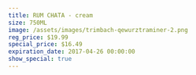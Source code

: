 ```yaml
---
title: RUM CHATA - cream
size: 750ML
image: /assets/images/trimbach-qewurztraminer-2.png
reg_price: $19.99
special_price: $16.49
expiration_date: 2017-04-26 00:00:00
show_special: true
---
```



